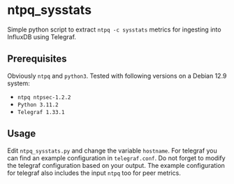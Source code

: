 # ntpq_sysstats

Simple python script to extract `ntpq -c sysstats` metrics for ingesting into InfluxDB using Telegraf.

## Prerequisites

Obviously `ntpq` and `python3`. Tested with following versions on a Debian 12.9 system:

- `ntpq ntpsec-1.2.2`
- `Python 3.11.2`
- `Telegraf 1.33.1`

## Usage

Edit `ntpq_sysstats.py` and change the variable `hostname`. For telegraf you can find an example configuration in `telegraf.conf`. Do not forget to modify the telegraf configuration based on your output. The example configuration for telegraf also includes the input `ntpq` too for peer metrics.
